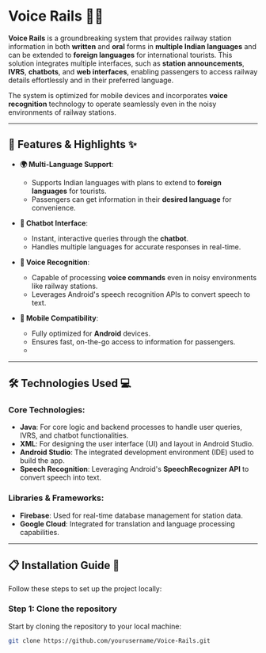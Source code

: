 # Voice Rails 🚉🌐

**Voice Rails** is a groundbreaking system that provides railway station information in both **written** and **oral** forms in **multiple Indian languages** and can be extended to **foreign languages** for international tourists. This solution integrates multiple interfaces, such as **station announcements**, **IVRS**, **chatbots**, and **web interfaces**, enabling passengers to access railway details effortlessly and in their preferred language.

The system is optimized for mobile devices and incorporates **voice recognition** technology to operate seamlessly even in the noisy environments of railway stations.

---

## 🚀 Features & Highlights ✨

- **🌍 Multi-Language Support**:
  - Supports Indian languages with plans to extend to **foreign languages** for tourists.
  - Passengers can get information in their **desired language** for convenience.
  
- **🤖 Chatbot Interface**:
  - Instant, interactive queries through the **chatbot**.
  - Handles multiple languages for accurate responses in real-time.

- **🎤 Voice Recognition**:
  - Capable of processing **voice commands** even in noisy environments like railway stations.
  - Leverages Android's speech recognition APIs to convert speech to text.

- **📱 Mobile Compatibility**:
  - Fully optimized for **Android** devices.
  - Ensures fast, on-the-go access to information for passengers.
  - 
---

## 🛠️ Technologies Used 💻

### Core Technologies:
- **Java**: For core logic and backend processes to handle user queries, IVRS, and chatbot functionalities.
- **XML**: For designing the user interface (UI) and layout in Android Studio.
- **Android Studio**: The integrated development environment (IDE) used to build the app.
- **Speech Recognition**: Leveraging Android's **SpeechRecognizer API** to convert speech into text.
  
### Libraries & Frameworks:
- **Firebase**: Used for real-time database management for station data.
- **Google Cloud**: Integrated for translation and language processing capabilities.

---

## 📋 Installation Guide 🔧

Follow these steps to set up the project locally:

### Step 1: Clone the repository
Start by cloning the repository to your local machine:
```bash
git clone https://github.com/yourusername/Voice-Rails.git
